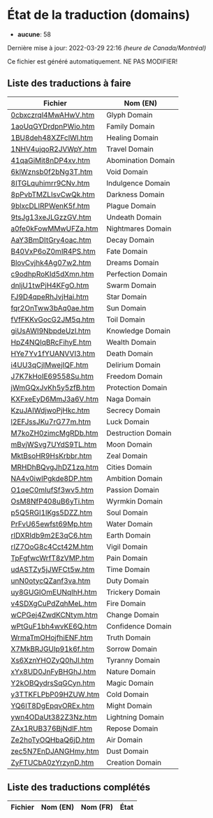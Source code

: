 # État de la traduction (domains)

 * **aucune**: 58


Dernière mise à jour: 2022-03-29 22:16 *(heure de Canada/Montréal)*

Ce fichier est généré automatiquement. NE PAS MODIFIER!
## Liste des traductions à faire

| Fichier   | Nom (EN)    |
|-----------|-------------|
|[0cbxczrql4MwAHwV.htm](domains/0cbxczrql4MwAHwV.htm)|Glyph Domain|
|[1aoUqGYDrdpnPWio.htm](domains/1aoUqGYDrdpnPWio.htm)|Family Domain|
|[1BU8deh48XZFclWl.htm](domains/1BU8deh48XZFclWl.htm)|Healing Domain|
|[1NHV4ujqoR2JVWpY.htm](domains/1NHV4ujqoR2JVWpY.htm)|Travel Domain|
|[41qaGiMit8nDP4xv.htm](domains/41qaGiMit8nDP4xv.htm)|Abomination Domain|
|[6klWznsb0f2bNg3T.htm](domains/6klWznsb0f2bNg3T.htm)|Void Domain|
|[8ITGLquhimrr9CNv.htm](domains/8ITGLquhimrr9CNv.htm)|Indulgence Domain|
|[8pPvbTMZLIsvCwQk.htm](domains/8pPvbTMZLIsvCwQk.htm)|Darkness Domain|
|[9blxcDLIRPWenK5f.htm](domains/9blxcDLIRPWenK5f.htm)|Plague Domain|
|[9tsJg13xeJLGzzGV.htm](domains/9tsJg13xeJLGzzGV.htm)|Undeath Domain|
|[a0fe0kFowMMwUFZa.htm](domains/a0fe0kFowMMwUFZa.htm)|Nightmares Domain|
|[AaY3BmDItGry4oac.htm](domains/AaY3BmDItGry4oac.htm)|Decay Domain|
|[B40VxP6oZ0mIR4PS.htm](domains/B40VxP6oZ0mIR4PS.htm)|Fate Domain|
|[BlovCvjhk4Ag07w2.htm](domains/BlovCvjhk4Ag07w2.htm)|Dreams Domain|
|[c9odhpRoKId5dXmn.htm](domains/c9odhpRoKId5dXmn.htm)|Perfection Domain|
|[dnljU1twPjH4KFgO.htm](domains/dnljU1twPjH4KFgO.htm)|Swarm Domain|
|[FJ9D4qpeRhJvjHai.htm](domains/FJ9D4qpeRhJvjHai.htm)|Star Domain|
|[fqr2OnTww3bAq0ae.htm](domains/fqr2OnTww3bAq0ae.htm)|Sun Domain|
|[fVfFKKvGocG2JM5q.htm](domains/fVfFKKvGocG2JM5q.htm)|Toil Domain|
|[giUsAWI9NbpdeUzl.htm](domains/giUsAWI9NbpdeUzl.htm)|Knowledge Domain|
|[HpZ4NQIqBRcFihyE.htm](domains/HpZ4NQIqBRcFihyE.htm)|Wealth Domain|
|[HYe7Yv1fYUANVVI3.htm](domains/HYe7Yv1fYUANVVI3.htm)|Death Domain|
|[i4UU3qCjIMwejIQF.htm](domains/i4UU3qCjIMwejIQF.htm)|Delirium Domain|
|[J7K7kHoIE69558Su.htm](domains/J7K7kHoIE69558Su.htm)|Freedom Domain|
|[jWmGQxJvKh5y5zfB.htm](domains/jWmGQxJvKh5y5zfB.htm)|Protection Domain|
|[KXFxeEyD6MmJ3a6V.htm](domains/KXFxeEyD6MmJ3a6V.htm)|Naga Domain|
|[KzuJAIWdjwoPjHkc.htm](domains/KzuJAIWdjwoPjHkc.htm)|Secrecy Domain|
|[l2EFJssJKu7rG77m.htm](domains/l2EFJssJKu7rG77m.htm)|Luck Domain|
|[M7koZH0zimcMgRDb.htm](domains/M7koZH0zimcMgRDb.htm)|Destruction Domain|
|[mBvjWSvg7UYdS9TL.htm](domains/mBvjWSvg7UYdS9TL.htm)|Moon Domain|
|[MktBsoHR9HsKrbbr.htm](domains/MktBsoHR9HsKrbbr.htm)|Zeal Domain|
|[MRHDhBQvgJhDZ1zq.htm](domains/MRHDhBQvgJhDZ1zq.htm)|Cities Domain|
|[NA4v0iwIPgkde8DP.htm](domains/NA4v0iwIPgkde8DP.htm)|Ambition Domain|
|[O1qeC0mIufSf3wv5.htm](domains/O1qeC0mIufSf3wv5.htm)|Passion Domain|
|[OsM8NfP408uB6yTi.htm](domains/OsM8NfP408uB6yTi.htm)|Wyrmkin Domain|
|[p5Q5RGl1lKgs5DZZ.htm](domains/p5Q5RGl1lKgs5DZZ.htm)|Soul Domain|
|[PrFvU65ewfst69Mp.htm](domains/PrFvU65ewfst69Mp.htm)|Water Domain|
|[rIDXRIdb9m2E3qC6.htm](domains/rIDXRIdb9m2E3qC6.htm)|Earth Domain|
|[rIZ7OoG8c4Cct42M.htm](domains/rIZ7OoG8c4Cct42M.htm)|Vigil Domain|
|[TpFgfwcWrfT8zVMP.htm](domains/TpFgfwcWrfT8zVMP.htm)|Pain Domain|
|[udASTZy5jJWFCt5w.htm](domains/udASTZy5jJWFCt5w.htm)|Time Domain|
|[unN0otycQZanf3va.htm](domains/unN0otycQZanf3va.htm)|Duty Domain|
|[uy8GUGIOmEUNqIhH.htm](domains/uy8GUGIOmEUNqIhH.htm)|Trickery Domain|
|[v4SDXgCuPdZqhMeL.htm](domains/v4SDXgCuPdZqhMeL.htm)|Fire Domain|
|[wCPGej4ZwdKCNtym.htm](domains/wCPGej4ZwdKCNtym.htm)|Change Domain|
|[wPtGuF1bh4wvKE6Q.htm](domains/wPtGuF1bh4wvKE6Q.htm)|Confidence Domain|
|[WrmaTmOHojfhiENF.htm](domains/WrmaTmOHojfhiENF.htm)|Truth Domain|
|[X7MkBRJGUIp91k6f.htm](domains/X7MkBRJGUIp91k6f.htm)|Sorrow Domain|
|[Xs6XznYHOZyQ0hJl.htm](domains/Xs6XznYHOZyQ0hJl.htm)|Tyranny Domain|
|[xYx8UD0JnFyBHGhJ.htm](domains/xYx8UD0JnFyBHGhJ.htm)|Nature Domain|
|[Y2kOBQydrsSqGCyn.htm](domains/Y2kOBQydrsSqGCyn.htm)|Magic Domain|
|[y3TTKFLPbP09HZUW.htm](domains/y3TTKFLPbP09HZUW.htm)|Cold Domain|
|[YQ6IT8DgEpqvOREx.htm](domains/YQ6IT8DgEpqvOREx.htm)|Might Domain|
|[ywn4ODaUt382Z3Nz.htm](domains/ywn4ODaUt382Z3Nz.htm)|Lightning Domain|
|[ZAx1RUB376BjNdlF.htm](domains/ZAx1RUB376BjNdlF.htm)|Repose Domain|
|[Ze2hoTyOQHbaQ6jD.htm](domains/Ze2hoTyOQHbaQ6jD.htm)|Air Domain|
|[zec5N7EnDJANGHmy.htm](domains/zec5N7EnDJANGHmy.htm)|Dust Domain|
|[ZyFTUCbA0zYrzynD.htm](domains/ZyFTUCbA0zYrzynD.htm)|Creation Domain|

## Liste des traductions complétés

| Fichier   | Nom (EN)    | Nom (FR)    | État |
|-----------|-------------|-------------|:----:|
